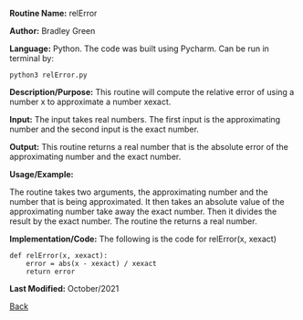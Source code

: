 

**Routine Name:**           relError

**Author:** Bradley Green

**Language:** Python. The code was built using Pycharm. Can be run in terminal by:


    python3 relError.py


**Description/Purpose:** This routine will compute the relative error of using a number x to approximate a number 
xexact. 

**Input:** The input takes real numbers.  The first input is the approximating number and the second input is the exact number.

**Output:** This routine returns a real number that is the absolute error of the approximating number and the exact number.  

**Usage/Example:**

The routine takes two arguments, the approximating number and the number that is being approximated.  It then takes an absolute value
of the approximating number take away the exact number.  Then it divides the result by the exact number.  The routine the returns a real number.  



**Implementation/Code:** The following is the code for relError(x, xexact)

    
    def relError(x, xexact):
        error = abs(x - xexact) / xexact
        return error
    


**Last Modified:** October/2021

[Back](../README.md)
